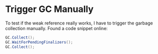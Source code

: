 # Trigger GC Manually

To test if the weak reference really works, I have to trigger the garbage collection manually. Found a code snippet online:

  ```csharp
GC.Collect();
GC.WaitForPendingFinalizers();
GC.Collect();
  ```
